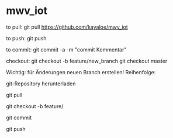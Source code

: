 # mwv_iot

to pull:
git pull https://github.com/kayaloe/mwv_iot

to push:
git push

to commit:
git commit -a -m "commit Kommentar"

checkout:
git checkout -b feature/new_branch
git checkout master

Wichtig: für Änderungen neuen Branch erstellen!
Reihenfolge:

git-Repository herunterladen

git pull

git checkout -b feature/<neuer branch name>

git commit 

git push
